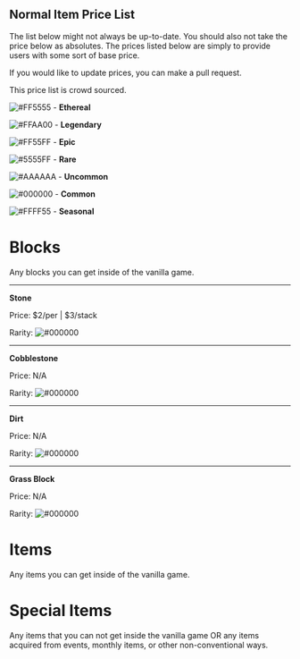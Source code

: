 ## Normal Item Price List

The list below might not always be up-to-date. You should also not take the price below as absolutes.
The prices listed below are simply to provide users with some sort of base price. 

If you would like to update prices, you can make a pull request. 

This price list is crowd sourced. 

![#FF5555](https://placehold.it/15/FF5555/000000?text=+) - **Ethereal**


![#FFAA00](https://placehold.it/15/FFAA00/000000?text=+) - **Legendary**


![#FF55FF](https://placehold.it/15/FF55FF/000000?text=+) - **Epic**


![#5555FF](https://placehold.it/15/5555FF/000000?text=+) - **Rare**


![#AAAAAA](https://placehold.it/15/AAAAAA/000000?text=+) - **Uncommon**


![#000000](https://placehold.it/15/000000/000000?text=+) - **Common**


![#FFFF55](https://placehold.it/15/FFFF55/000000?text=+) - **Seasonal**

# Blocks
Any blocks you can get inside of the vanilla game.

___
**Stone**

Price: $2/per | $3/stack

Rarity: ![#000000](https://placehold.it/15/000000/000000?text=+)
___
**Cobblestone**

Price: N/A

Rarity: ![#000000](https://placehold.it/15/000000/000000?text=+)
___
**Dirt**

Price: N/A

Rarity: ![#000000](https://placehold.it/15/000000/000000?text=+)
___
**Grass Block**

Price: N/A

Rarity: ![#000000](https://placehold.it/15/000000/000000?text=+)




# Items
Any items you can get inside of the vanilla game.

# Special Items
Any items that you can not get inside the vanilla game OR any items acquired from events, monthly items, or other non-conventional ways.
